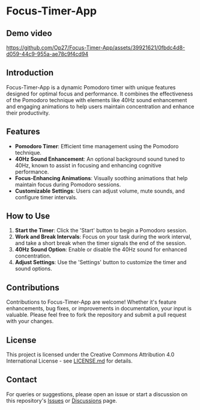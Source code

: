 # Focus-Timer-App

## Demo video
https://github.com/Op27/Focus-Timer-App/assets/39921621/0fbdc4d8-d059-44c9-955a-ae78c9f4cd94

## Introduction
Focus-Timer-App is a dynamic Pomodoro timer with unique features designed for optimal focus and performance. It combines the effectiveness of the Pomodoro technique with elements like 40Hz sound enhancement and engaging animations to help users maintain concentration and enhance their productivity.

## Features
- **Pomodoro Timer**: Efficient time management using the Pomodoro technique.
- **40Hz Sound Enhancement**: An optional background sound tuned to 40Hz, known to assist in focusing and enhancing cognitive performance.
- **Focus-Enhancing Animations**: Visually soothing animations that help maintain focus during Pomodoro sessions.
- **Customizable Settings**: Users can adjust volume, mute sounds, and configure timer intervals.

## How to Use
1. **Start the Timer**: Click the 'Start' button to begin a Pomodoro session.
2. **Work and Break Intervals**: Focus on your task during the work interval, and take a short break when the timer signals the end of the session.
3. **40Hz Sound Option**: Enable or disable the 40Hz sound for enhanced concentration.
4. **Adjust Settings**: Use the 'Settings' button to customize the timer and sound options.

## Contributions
Contributions to Focus-Timer-App are welcome! Whether it's feature enhancements, bug fixes, or improvements in documentation, your input is valuable. Please feel free to fork the repository and submit a pull request with your changes.

## License
This project is licensed under the Creative Commons Attribution 4.0 International License - see [LICENSE.md](LICENSE.md) for details.

## Contact
For queries or suggestions, please open an issue or start a discussion on this repository's [Issues](link-to-your-repo-issues) or [Discussions](link-to-your-repo-discussions) page.
